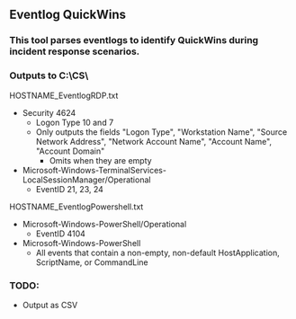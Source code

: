 ## Eventlog QuickWins
### This tool parses eventlogs to identify QuickWins during incident response scenarios.
### Outputs to C:\CS\

HOSTNAME_EventlogRDP.txt
  * Security 4624
    * Logon Type 10 and 7
    * Only outputs the fields "Logon Type", "Workstation Name", "Source Network Address", "Network Account Name", "Account Name", "Account Domain" 
      * Omits when they are empty
  * Microsoft-Windows-TerminalServices-LocalSessionManager/Operational
    * EventID 21, 23, 24


HOSTNAME_EventlogPowershell.txt
  * Microsoft-Windows-PowerShell/Operational 
    * EventID 4104
  * Microsoft-Windows-PowerShell
    * All events that contain a non-empty, non-default HostApplication, ScriptName, or CommandLine

### TODO:

  * Output as CSV
